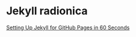 # Jekyll radionica

[Setting Up Jekyll for GitHub Pages in 60 Seconds](https://webdesign.tutsplus.com/tutorials/setting-up-jekyll-for-github-pages-in-60-seconds--cms-27256)